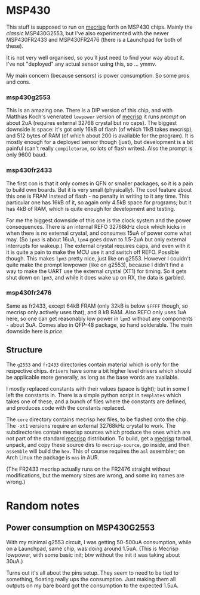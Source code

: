 # MSP430

This stuff is supposed to run on [mecrisp] forth on MSP430 chips. Mainly
the _classic_ MSP430G2553, but I've also experimented with the newer
MSP430FR2433 and MSP430FR2476 (there is a Launchpad for both of these).

It is not very well organised, so you'll just need to find your way about it.
I've not "deployed" any actual sensor using this, so ... ymmv.

My main concern (because sensors) is power consumption. So some pros and cons.

### msp430g2553

This is an amazing one. There is a DIP version of this chip, and with
Matthias Koch's venerated `lowpower` version of [mecrisp] it runs _prompt_
on about 2uA (requires external 32768 crystal but no caps). The biggest
downside is space: it's got only 16kB of flash (of which 11kB takes mecrisp),
and 512 bytes of RAM (of which about 200 is available for the program). It is
mostly enough for a deployed sensor though (just), but development is a bit
painful (can't really `compiletoram`, so lots of flash writes). Also the prompt
is only 9600 baud.

### msp430fr2433

The first con is that it only comes in QFN or smaller packages, so it is
a pain to build own boards. But it is very small (physically).
The cool feature about this one is FRAM instead of flash - no penalty
in writing to it any time. This particular one has 16kB of it, so again
only 4.5kB space for programs; but it has 4kB of RAM, which is quite
enough for development and testing.

For me the biggest downside of this one is the clock system and the power
consequences. There is an internal REFO 32768kHz clock which kicks in
when there is no external crystal, and consumes 15uA of power come what may.
(So `lpm3` is about 16uA, `lpm4` goes down to 1.5-2uA but only external
interrupts for wakeup.) The external crystal requires caps, and even with it
it is quite a pain to make the MCU use it and switch off REFO. Possible though.
This makes `lpm3` pretty nice, just like on g2553. However I couldn't quite
make the prompt lowpower (like on g2553), because I didn't find a way to
make the UART use the external crystal (XT1) for timing. So it gets shut down
on `lpm3`, and while it does wake up on RX, the data is garbled.

### msp430fr2476

Same as fr2433, except 64kB FRAM (only 32kB is below `$FFFF` though, so
mecrisp only actively uses that), and 8 kB RAM. Also REFO only uses 1uA here,
so one can get reasonably low power in `lpm3` without any components - about 3uA.
Comes also in QFP-48 package, so hand solderable.
The main downside here is _price_.

## Structure

The `g2553` and `fr2433` directories contain material which is only for the
respective chips. `drivers` have some a bit higher level drivers which should
be applicable more generally, as long as the base words are available.

I mostly replaced constants with their values (space is tight); but in some
I left the constants in. There is a simple python script in `templates`
which takes one of these, and a bunch of files where the constants are defined,
and produces code with the constants replaced.

The `core` directory contains mecrisp hex files, to be flashed onto the chip.
The `-xt1` versions require an external 32768kHz crystal to work.
The subdirectories contain mecrisp sources which produce the ones which
are not part of the standard [mecrisp] distribution. To build, get a [mecrisp]
tarball, unpack, and copy these source dirs to `mecrisp-source`, go inside,
and then `assemble` will build the `hex`. This of course requires the `asl`
assembler; on Arch Linux the package is `mas` in AUR.

(The FR2433 mecrisp actually runs on the FR2476 straight without modifications,
but the memory sizes are wrong, and some irq names are wrong.)


# Random notes

## Power consumption on MSP430G2553

With my minimal g2553 circuit, I was getting 50-500uA consumption, while
on a Launchpad, same chip, was doing around 1.5uA. (This is Mecrisp lowpower,
with some basic init; btw without the init it was taking about 30uA.)

Turns out it's all about the pins setup. They seem to need to be tied to
something, floating really ups the consumption. Just making them all outputs
on my bare board got the consumption to the expected 1.5uA.


[mecrisp]: https://mecrisp.sourceforge.net
